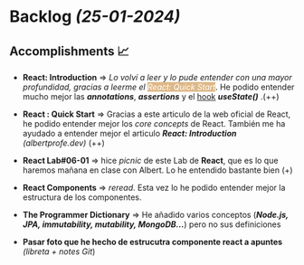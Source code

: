 # Backlog *(25-01-2024)*

## Accomplishments :chart_with_upwards_trend:

- **React: Introduction** => *Lo volví a leer y lo pude entender con una mayor profundidad, gracias a leerme el <span style="background-color: burlywood; color: white;">React: Quick Start</span>*. He podido entender mucho mejor las ***annotations***, ***assertions*** y el <u>hook</u> ***useState()*** .(++)

- **React : Quick Start** => Gracias a este articulo de la web oficial de React, he podido entender mejor los *core concepts* de React. También me ha ayudado a entender mejor el articulo ***React: Introduction*** *(albertprofe.dev)* (++)

- **React Lab#06-01** => hice *picnic* de este Lab de **React**, que es lo que haremos mañana en clase con Albert. Lo he entendido bastante bien (+)

- **React Components** => *reread*. Esta vez lo he podido entender mejor la estructura de los componentes.

- **The Programmer Dictionary** => He añadido varios conceptos (***Node.js, JPA, immutability, mutability, MongoDB...***) pero no sus definiciones

- **Pasar foto que he hecho de estrucutra componente react a apuntes** *(libreta + notes Git*)
